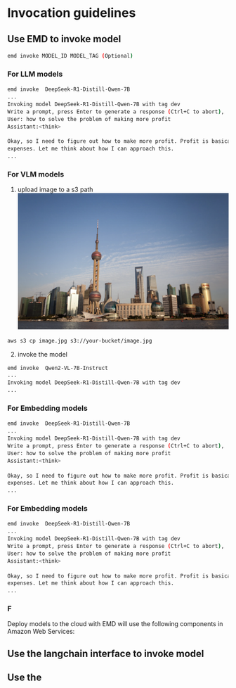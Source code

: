 
# Invocation guidelines

## Use EMD to invoke model

```bash
emd invoke MODEL_ID MODEL_TAG (Optional)
```

### For LLM models
```bash
emd invoke  DeepSeek-R1-Distill-Qwen-7B
...
Invoking model DeepSeek-R1-Distill-Qwen-7B with tag dev
Write a prompt, press Enter to generate a response (Ctrl+C to abort),
User: how to solve the problem of making more profit
Assistant:<think>

Okay, so I need to figure out how to make more profit. Profit is basically the money left after subtracting costs from revenue, right? So, increasing profit means either making more money from sales or reducing the
expenses. Let me think about how I can approach this.
...
```

### For VLM models
1. upload image to a s3 path
![alt text](../images/sample.png)
```bash
aws s3 cp image.jpg s3://your-bucket/image.jpg
```

2. invoke the model
```bash
emd invoke  Qwen2-VL-7B-Instruct
...
Invoking model DeepSeek-R1-Distill-Qwen-7B with tag dev
...
```

### For Embedding models
```bash
emd invoke  DeepSeek-R1-Distill-Qwen-7B
...
Invoking model DeepSeek-R1-Distill-Qwen-7B with tag dev
Write a prompt, press Enter to generate a response (Ctrl+C to abort),
User: how to solve the problem of making more profit
Assistant:<think>

Okay, so I need to figure out how to make more profit. Profit is basically the money left after subtracting costs from revenue, right? So, increasing profit means either making more money from sales or reducing the
expenses. Let me think about how I can approach this.
...
```

### For Embedding models
```bash
emd invoke  DeepSeek-R1-Distill-Qwen-7B
...
Invoking model DeepSeek-R1-Distill-Qwen-7B with tag dev
Write a prompt, press Enter to generate a response (Ctrl+C to abort),
User: how to solve the problem of making more profit
Assistant:<think>

Okay, so I need to figure out how to make more profit. Profit is basically the money left after subtracting costs from revenue, right? So, increasing profit means either making more money from sales or reducing the
expenses. Let me think about how I can approach this.
...
```

### F


Deploy models to the cloud with EMD will use the following components in Amazon Web Services:

## Use the langchain interface to invoke model

## Use the
